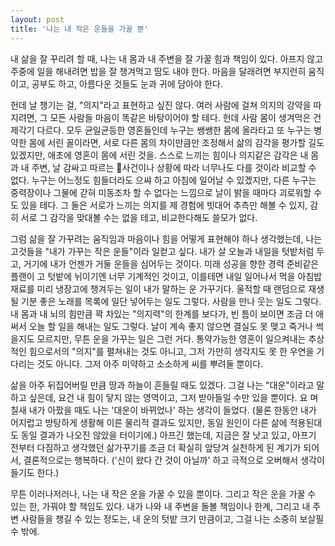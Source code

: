 ```yaml
--- 
layout: post 
title: '나는 내 작은 운들을 가꿀 뿐' 
---
```


내 삶을 잘 꾸리려 할 때, 나는 내 몸과 내 주변을 잘 가꿀 힘과 책임이 있다. 아프지 않고 주중에 일을 해내려면 밥을 잘 챙겨먹고 땀도 내야 한다. 마음을 달래려면 부지런히 움직이고, 공부도 하고, 아름다운 것들도 눈과 귀에 담아야 한다.

헌데 날 챙기는 걸, "의지"라고 표현하고 싶진 않다. 여러 사람에 걸쳐 의지의 강약을 따지려면, 그 모든 사람들 마음이 똑같은 바탕이어야 할 테다. 헌데 사람 몸이 생겨먹은 건 제각기 다르다. 모두 균일균등한 영혼들인데 누구는 쌩쌩한 몸에 올라타고 또 누구는 병약한 몸에 서린 꼴이라면, 서로 다른 몸의 차이만큼만 조정해서 삶의 감각을 평가할 길도 있겠지만, 애초에 영혼이 몸에 서린 것을. 스스로 느끼는 힘이나 의지같은 감각은 내 몸과 내 주변, 날 감싸고 따르는 사건이나 상황에 따라 너무나도 다를 것이라 비교할 수 없다. 누구는 어느정도 힘들더라도 으쌰 하고 아침에 일어날 수 있겠지만, 다른 누구는 중력장이나 그물에 갇혀 미동조차 할 수 없다는 느낌으로 날이 밝을 때마다 괴로워할 수도 있을 테다. 그 둘은 서로가 느끼는 의지를 제 경험에 빗대어 추측만 해볼 수 있지, 감히 서로 그 감각을 맞대볼 수는 없을 테고, 비교한다해도 쓸모가 없다.

그럼 삶을 잘 가꾸려는 움직임과 마음이나 힘을 어떻게 표현해야 하나 생각했는데, 나는 고것들을 "내가 가꾸는 작은 운들"이라 일컫고 싶다. 내가 살 오늘과 내일을 텃밭처럼 두고, 거기에 내가 언젠가 거둘 운들을 심어두는 것이다. 미래 성공을 향한 경력 준비같은 플랜이 고 텃밭에 뉘이기엔 너무 기계적인 것이고, 이를테면 내일 일어나서 먹을 아침밥 재료를 미리 냉장고에 챙겨두는 일이 내가 말하는 운 가꾸기다. 울적할 때 랜덤으로 재생될 기분 좋은 노래를 목록에 일단 넣어두는 일도 그렇다. 사람을 만나 웃는 일도 그렇다. 내 몸과 내 뇌의 힘만큼 꽉 차있는 "의지력"의 한계를 보다가, 빈 틈이 보이면 조금 더 애써서 오늘 할 일을 해내는 일도 그렇다. 날이 계속 좋지 않으면 결실도 못 맺고 죽거나 썩을지도 모르지만, 무튼 운을 가꾸는 일은 그런 거다. 통약가능한 영혼이 일으켜내는 추상적인 힘으로서의 "의지"를 펼쳐내는 것도 아니고, 그저 가만히 생각지도 못 한 우연을 기다리는 것도 아니다. 그저 아주 미약하고 소소하게 씨를 뿌려둘 뿐이다.

삶을 아주 뒤집어버릴 만큼 땅과 하늘이 흔들릴 때도 있겠다. 그걸 나는 "대운"이라고 말하고 싶은데, 요건 내 힘이 닿지 않는 영역이고, 그저 받아들일 수만 있을 뿐이다. 요 며칠새 내가 아팠을 때도 나는 '대운이 바뀌었나' 하는 생각이 들었다. (물론 한동안 내가 어지럽고 방탕하게 생활해 이른 물리적 결과도 있지만, 동일 원인이 다른 삶에 적용된대도 동일 결과가 나오진 않았을 터이기에.) 아프긴 했는데, 지금은 잘 낫고 있고, 아프기 전부터 다짐하고 생각했던 삶가꾸기를 조금 더 확실히 앞당겨 실천하게 된 계기가 되어서, 결론적으로는 행복하다. ('신이 왔다 간 것이 아닐까' 하고 극적으로 오버해서 생각이 들기도 한다.)

무튼 이러나저러나, 나는 내 작은 운을 가꿀 수 있을 뿐이다. 그리고 작은 운을 가꿀 수 있는 한, 가꿔야 할 책임도 있다. 내가 나와 내 주변을 돌볼 책임이나 한계, 그리고 내 주변 사람들을 챙길 수 있는 정도는, 내 운의 텃밭 크기 만큼이고, 그걸 나는 소중히 보살필 수 밖에.

